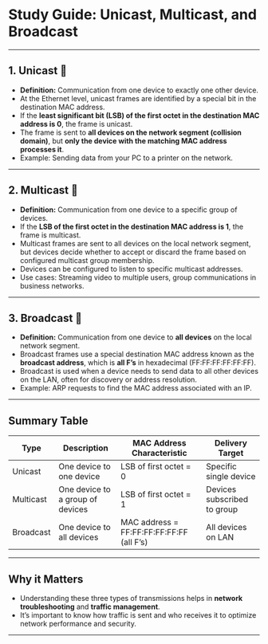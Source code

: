 # Study Guide: Unicast, Multicast, and Broadcast

---

## 1. Unicast 🎯

- **Definition:** Communication from one device to exactly one other device.  
- At the Ethernet level, unicast frames are identified by a special bit in the destination MAC address.  
- If the **least significant bit (LSB) of the first octet in the destination MAC address is 0**, the frame is unicast.  
- The frame is sent to **all devices on the network segment (collision domain)**, but **only the device with the matching MAC address processes it**.  
- Example: Sending data from your PC to a printer on the network.

---

## 2. Multicast 📡

- **Definition:** Communication from one device to a specific group of devices.  
- If the **LSB of the first octet in the destination MAC address is 1**, the frame is multicast.  
- Multicast frames are sent to all devices on the local network segment, but devices decide whether to accept or discard the frame based on configured multicast group membership.  
- Devices can be configured to listen to specific multicast addresses.  
- Use cases: Streaming video to multiple users, group communications in business networks.

---

## 3. Broadcast 📢

- **Definition:** Communication from one device to **all devices** on the local network segment.  
- Broadcast frames use a special destination MAC address known as the **broadcast address**, which is **all F’s** in hexadecimal (FF:FF:FF:FF:FF:FF).  
- Broadcast is used when a device needs to send data to all other devices on the LAN, often for discovery or address resolution.  
- Example: ARP requests to find the MAC address associated with an IP.

---

## Summary Table

| Type      | Description                      | MAC Address Characteristic                      | Delivery Target           |
|-----------|---------------------------------|------------------------------------------------|--------------------------|
| Unicast   | One device to one device         | LSB of first octet = 0                          | Specific single device    |
| Multicast | One device to a group of devices | LSB of first octet = 1                          | Devices subscribed to group |
| Broadcast | One device to all devices        | MAC address = FF:FF:FF:FF:FF:FF (all F’s)      | All devices on LAN       |

---

## Why it Matters

- Understanding these three types of transmissions helps in **network troubleshooting** and **traffic management**.  
- It’s important to know how traffic is sent and who receives it to optimize network performance and security.  

---


